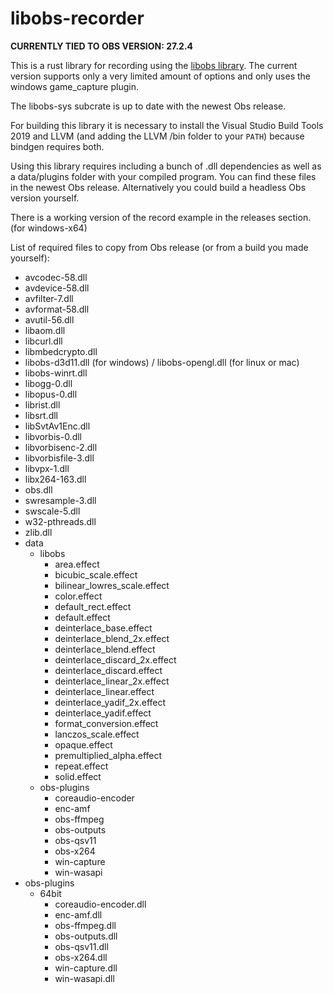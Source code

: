 # libobs-recorder

**CURRENTLY TIED TO OBS VERSION: 27.2.4**

This is a rust library for recording using the [libobs library]("https://github.com/obsproject/obs-studio").
The current version supports only a very limited amount of options and only uses the windows game_capture plugin.

The libobs-sys subcrate is up to date with the newest Obs release.

For building this library it is necessary to install the Visual Studio Build Tools 2019 and LLVM (and adding the LLVM /bin folder to your `PATH`) because bindgen requires both.

Using this library requires including a bunch of .dll dependencies as well as a data/plugins folder with your compiled program.
You can find these files in the newest Obs release. Alternatively you could build a headless Obs version yourself.

There is a working version of the record example in the releases section. (for windows-x64)

List of required files to copy from Obs release (or from a build you made yourself):

- avcodec-58.dll
- avdevice-58.dll
- avfilter-7.dll
- avformat-58.dll
- avutil-56.dll
- libaom.dll
- libcurl.dll
- libmbedcrypto.dll
- libobs-d3d11.dll (for windows) / libobs-opengl.dll (for linux or mac)
- libobs-winrt.dll
- libogg-0.dll
- libopus-0.dll
- librist.dll
- libsrt.dll
- libSvtAv1Enc.dll
- libvorbis-0.dll
- libvorbisenc-2.dll
- libvorbisfile-3.dll
- libvpx-1.dll
- libx264-163.dll
- obs.dll
- swresample-3.dll
- swscale-5.dll
- w32-pthreads.dll
- zlib.dll
- data
  - libobs
    - area.effect
    - bicubic_scale.effect
    - bilinear_lowres_scale.effect
    - color.effect
    - default_rect.effect
    - default.effect
    - deinterlace_base.effect
    - deinterlace_blend_2x.effect
    - deinterlace_blend.effect
    - deinterlace_discard_2x.effect
    - deinterlace_discard.effect
    - deinterlace_linear_2x.effect
    - deinterlace_linear.effect
    - deinterlace_yadif_2x.effect
    - deinterlace_yadif.effect
    - format_conversion.effect
    - lanczos_scale.effect
    - opaque.effect
    - premultiplied_alpha.effect
    - repeat.effect
    - solid.effect
  - obs-plugins
    - coreaudio-encoder
    - enc-amf
    - obs-ffmpeg
    - obs-outputs
    - obs-qsv11
    - obs-x264
    - win-capture
    - win-wasapi
- obs-plugins
  - 64bit
    - coreaudio-encoder.dll
    - enc-amf.dll
    - obs-ffmpeg.dll
    - obs-outputs.dll
    - obs-qsv11.dll
    - obs-x264.dll
    - win-capture.dll
    - win-wasapi.dll
